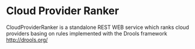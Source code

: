 # Cloud Provider Ranker

CloudProviderRanker is a standalone REST WEB service which ranks cloud providers basing on rules implemented with the Drools framework http://drools.org/